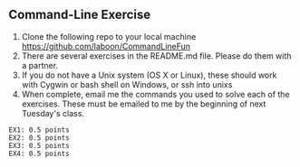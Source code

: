 ## Command-Line Exercise

1. Clone the following repo to your local machine https://github.com/laboon/CommandLineFun
2. There are several exercises in the README.md file.  Please do them with a partner.
3. If you do not have a Unix system (OS X or Linux), these should work with Cygwin or bash shell on Windows, or ssh into unixs
4. When complete, email me the commands you used to solve each of the exercises.  These must be emailed to me by the beginning of next Tuesday's class.

```
EX1: 0.5 points
EX2: 0.5 points
EX3: 0.5 points
EX4: 0.5 points
```
